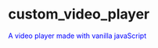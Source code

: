 # custom_video_player

<span style="color: blue;">A video player made with vanilla javaScript</span>
 
